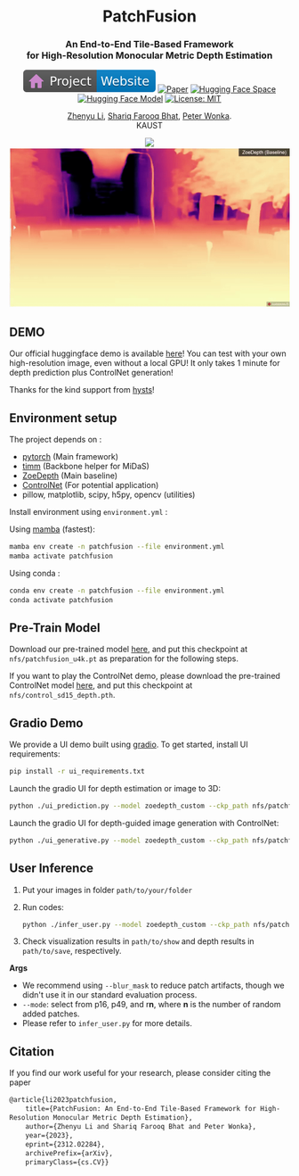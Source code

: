 <div align="center">
<h1>PatchFusion </h1>
<h3>An End-to-End Tile-Based Framework <br> for High-Resolution Monocular Metric Depth Estimation</h3>

[![Website](examples/badge-website.svg)](https://zhyever.github.io/patchfusion/) [![Paper](https://img.shields.io/badge/arXiv-PDF-b31b1b)](https://arxiv.org/abs/2312.02284) [![Hugging Face Space](https://img.shields.io/badge/🤗%20Hugging%20Face-Space-yellow)](https://huggingface.co/spaces/zhyever/PatchFusion) [![Hugging Face Model](https://img.shields.io/badge/🤗%20Hugging%20Face-Model-yellow)](https://huggingface.co/zhyever/PatchFusion) [![License: MIT](https://img.shields.io/badge/License-MIT-green.svg)](https://opensource.org/licenses/MIT)

<a href="https://zhyever.github.io/">Zhenyu Li</a>, <a href="https://shariqfarooq123.github.io/">Shariq Farooq Bhat</a>, <a href="https://peterwonka.net/">Peter Wonka</a>. 
<br>KAUST

<center>
<img src='examples/showcase_3.gif'>
</center>

<center>
<img src='examples/showcase_2.gif'>
</center>

</div>

## **DEMO**

Our official huggingface demo is available [here](https://huggingface.co/spaces/zhyever/PatchFusion)! You can test with your own high-resolution image, even without a local GPU! It only takes 1 minute for depth prediction plus ControlNet generation!

Thanks for the kind support from [hysts](https://github.com/hysts)!
 
## **Environment setup**
The project depends on :
- [pytorch](https://pytorch.org/) (Main framework)
- [timm](https://timm.fast.ai/)  (Backbone helper for MiDaS)
- [ZoeDepth](https://github.com/isl-org/ZoeDepth) (Main baseline)
- [ControlNet](https://github.com/lllyasviel/ControlNet) (For potential application)
- pillow, matplotlib, scipy, h5py, opencv (utilities)

Install environment using `environment.yml` : 

Using [mamba](https://github.com/mamba-org/mamba) (fastest):
```bash
mamba env create -n patchfusion --file environment.yml
mamba activate patchfusion
```
Using conda : 

```bash
conda env create -n patchfusion --file environment.yml
conda activate patchfusion
```

## **Pre-Train Model**
Download our pre-trained model [here](https://huggingface.co/zhyever/PatchFusion/tree/main), and put this checkpoint at ``nfs/patchfusion_u4k.pt`` as preparation for the following steps.

If you want to play the ControlNet demo, please download the pre-trained ControlNet model [here](https://huggingface.co/lllyasviel/ControlNet/blob/main/models/control_sd15_depth.pth), and put this checkpoint at ``nfs/control_sd15_depth.pth``.

## **Gradio Demo**
We provide a UI demo built using [gradio](https://gradio.app/). To get started, install UI requirements:
```bash
pip install -r ui_requirements.txt
```
Launch the gradio UI for depth estimation or image to 3D:
```bash
python ./ui_prediction.py --model zoedepth_custom --ckp_path nfs/patchfusion_u4k.pt --model_cfg_path ./zoedepth/models/zoedepth_custom/configs/config_zoedepth_patchfusion.json
```

Launch the gradio UI for depth-guided image generation with ControlNet:
```bash
python ./ui_generative.py --model zoedepth_custom --ckp_path nfs/patchfusion_u4k.pt --model_cfg_path ./zoedepth/models/zoedepth_custom/configs/config_zoedepth_patchfusion.json
```

## **User Inference**

1. Put your images in folder ``path/to/your/folder``

2. Run codes:
    ```bash
    python ./infer_user.py --model zoedepth_custom --ckp_path nfs/patchfusion_u4k.pt --model_cfg_path ./zoedepth/models/zoedepth_custom/configs/config_zoedepth_patchfusion.json --rgb_dir path/to/your/folder --show --show_path path/to/show --save --save_path path/to/save --mode r128 --boundary 0 --blur_mask
    ```

3. Check visualization results in ``path/to/show`` and depth results in ``path/to/save``, respectively.

**Args**
- We recommend using ``--blur_mask`` to reduce patch artifacts, though we didn't use it in our standard evaluation process.
- ``--mode``: select from p16, p49, and r**n**, where **n** is the number of random added patches.
- Please refer to ``infer_user.py`` for more details.

## Citation
If you find our work useful for your research, please consider citing the paper
```
@article{li2023patchfusion,
    title={PatchFusion: An End-to-End Tile-Based Framework for High-Resolution Monocular Metric Depth Estimation}, 
    author={Zhenyu Li and Shariq Farooq Bhat and Peter Wonka},
    year={2023},
    eprint={2312.02284},
    archivePrefix={arXiv},
    primaryClass={cs.CV}}
```
